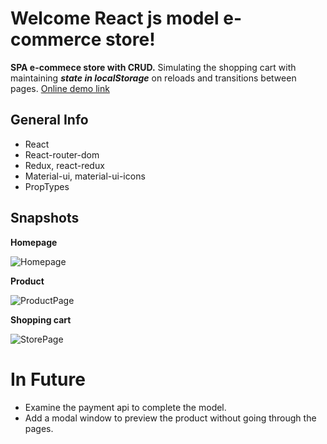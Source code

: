 # Welcome React js model e-commerce store!

**SPA e-commece store with CRUD.** Simulating the shopping cart with maintaining ***state in localStorage*** on reloads and transitions between pages. <a href="https://react-e-commerce-store-model.web.app"  target="_blank"/>Online demo link<a/>
## General Info
 - React
 - React-router-dom
 - Redux, react-redux
 - Material-ui, material-ui-icons
 - PropTypes
 
## Snapshots
**Homepage**
 
![Homepage](https://i.ibb.co/bKvmYkH/screencapture-react-e-commerce-store-model-web-app-2021-08-01-15-42-34.png)

**Product**
 
![ProductPage](https://i.ibb.co/CsZhCyB/screencapture-react-e-commerce-store-model-web-app-product-4-2021-08-01-15-42-52.png)

**Shopping cart**
 
![StorePage](https://i.ibb.co/LxgHnx1/screencapture-react-e-commerce-store-model-web-app-store-2021-08-01-15-43-05.png)

# In Future
 - Examine the payment api to complete the model.
 - Add a modal window to preview the product without going through the pages.
